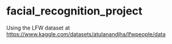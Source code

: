 # facial_recognition_project

Using the LFW dataset at https://www.kaggle.com/datasets/atulanandjha/lfwpeople/data

